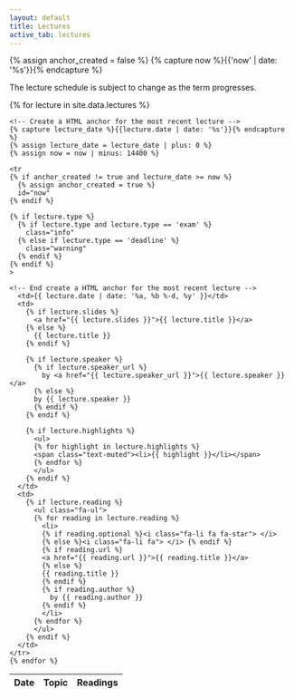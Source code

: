 ```yaml
---
layout: default
title: Lectures
active_tab: lectures
---
```


<!-- Create a HTML anchor for the most recent lecture -->
{% assign anchor_created = false %}
{% capture now %}{{'now' | date: '%s'}}{% endcapture %}
<!-- End create a HTML anchor for the most recent lecture -->

The lecture schedule is subject to change as the term progresses.

<table class="table table-striped"> 
  <thead>
    <tr>
      <th>Date</th>
      <th>Topic</th>
      <th>Readings</th>
    </tr>
  </thead>
  <tbody>
    {% for lecture in site.data.lectures %}

    <!-- Create a HTML anchor for the most recent lecture -->
    {% capture lecture_date %}{{lecture.date | date: '%s'}}{% endcapture %}
    {% assign lecture_date = lecture_date | plus: 0 %}
    {% assign now = now | minus: 14400 %}

    <tr
    {% if anchor_created != true and lecture_date >= now %}
      {% assign anchor_created = true %}
      id="now" 
    {% endif %}
    
    {% if lecture.type %}
      {% if lecture.type and lecture.type == 'exam' %}
        class="info" 
      {% else if lecture.type == 'deadline' %}
        class="warning"
      {% endif %}
    {% endif %}
    >

    <!-- End create a HTML anchor for the most recent lecture -->
      <td>{{ lecture.date | date: '%a, %b %-d, %y' }}</td>
      <td>
        {% if lecture.slides %}
          <a href="{{ lecture.slides }}">{{ lecture.title }}</a>
        {% else %}
          {{ lecture.title }}
        {% endif %}

	    {% if lecture.speaker %}
          {% if lecture.speaker_url %}
            by <a href="{{ lecture.speaker_url }}">{{ lecture.speaker }}</a>
          {% else %} 
          by {{ lecture.speaker }}
          {% endif %}
	    {% endif %}

	    {% if lecture.highlights %}
	      <ul>
	      {% for highlight in lecture.highlights %}	
	      <span class="text-muted"><li>{{ highlight }}</li></span>
          {% endfor %}
          </ul>
        {% endif %}
      </td>
      <td>
        {% if lecture.reading %}
          <ul class="fa-ul">
          {% for reading in lecture.reading %}
            <li>
            {% if reading.optional %}<i class="fa-li fa fa-star"> </i>
            {% else %}<i class="fa-li fa"> </i> {% endif %}
            {% if reading.url %}
            <a href="{{ reading.url }}">{{ reading.title }}</a>
            {% else %}
            {{ reading.title }} 
            {% endif %}
	        {% if reading.author %}
              by {{ reading.author }}
            {% endif %}
            </li>
          {% endfor %}
          </ul>
        {% endif %}
      </td>
    </tr>
    {% endfor %}
    
  </tbody>
</table>

